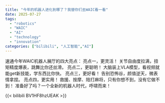 ```yaml
---
title: "今年的机器人进化到哪了？我替你们去WAIC看一看"
date: 2025-07-27
tags:
  - "robotics"
  - "WAIC"
  - "AI"
  - "technology"
  - "innovation"
categories: ["bilibili", "人工智能","AI"]
---
```


速通今年WAIC机器人展厅的四大亮点： 
亮点一，更灵活！ 关节自由度拉满，扭矩精度爆表，跳舞比你还丝滑。 
亮点二，更聪明！ 大脑装上VLA模型，看视频就能get新技能，学东西比你快。 
亮点三，更好看！ 告别恐怖谷，颜值逆天，微表情拿捏。 
亮点四，更实用！ 救援、按摩、陪打麻将，只有你想不到，没有它做不到！ 
准备好了吗？一个全新的机器人时代，呼啸而来！

{{< bilibili BV1HF8hzUEAK >}}